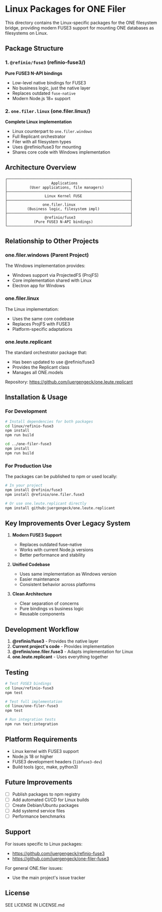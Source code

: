 # Linux Packages for ONE Filer

This directory contains the Linux-specific packages for the ONE filesystem bridge, providing modern FUSE3 support for mounting ONE databases as filesystems on Linux.

## Package Structure

### 1. `@refinio/fuse3` (refinio-fuse3/)
**Pure FUSE3 N-API bindings**
- Low-level native bindings for FUSE3
- No business logic, just the native layer
- Replaces outdated `fuse-native`
- Modern Node.js 18+ support

### 2. `one.filer.linux` (one.filer.linux/)
**Complete Linux implementation**
- Linux counterpart to `one.filer.windows`
- Full Replicant orchestrator
- Filer with all filesystem types
- Uses @refinio/fuse3 for mounting
- Shares core code with Windows implementation

## Architecture Overview

```
┌────────────────────────────────────────────────────────┐
│                    Applications                        │
│          (User applications, file managers)            │
├────────────────────────────────────────────────────────┤
│                 Linux Kernel FUSE                      │
├────────────────────────────────────────────────────────┤
│                one.filer.linux                         │
│         (Business logic, filesystem impl)              │
├────────────────────────────────────────────────────────┤
│                 @refinio/fuse3                         │
│            (Pure FUSE3 N-API bindings)                 │
└────────────────────────────────────────────────────────┘
```

## Relationship to Other Projects

### one.filer.windows (Parent Project)
The Windows implementation provides:
- Windows support via ProjectedFS (ProjFS)
- Core implementation shared with Linux
- Electron app for Windows

### one.filer.linux
The Linux implementation:
- Uses the same core codebase
- Replaces ProjFS with FUSE3
- Platform-specific adaptations

### one.leute.replicant
The standard orchestrator package that:
- Has been updated to use @refinio/fuse3
- Provides the Replicant class
- Manages all ONE.models

Repository: https://github.com/juergengeck/one.leute.replicant

## Installation & Usage

### For Development

```bash
# Install dependencies for both packages
cd linux/refinio-fuse3
npm install
npm run build

cd ../one-filer-fuse3
npm install
npm run build
```

### For Production Use

The packages can be published to npm or used locally:

```bash
# In your project
npm install @refinio/fuse3
npm install @refinio/one.filer.fuse3

# Or use one.leute.replicant directly
npm install github:juergengeck/one.leute.replicant
```

## Key Improvements Over Legacy System

1. **Modern FUSE3 Support**
   - Replaces outdated fuse-native
   - Works with current Node.js versions
   - Better performance and stability

2. **Unified Codebase**
   - Uses same implementation as Windows version
   - Easier maintenance
   - Consistent behavior across platforms

3. **Clean Architecture**
   - Clear separation of concerns
   - Pure bindings vs business logic
   - Reusable components

## Development Workflow

1. **@refinio/fuse3** - Provides the native layer
2. **Current project's code** - Provides implementation
3. **@refinio/one.filer.fuse3** - Adapts implementation for Linux
4. **one.leute.replicant** - Uses everything together

## Testing

```bash
# Test FUSE3 bindings
cd linux/refinio-fuse3
npm test

# Test full implementation
cd linux/one-filer-fuse3
npm test

# Run integration tests
npm run test:integration
```

## Platform Requirements

- Linux kernel with FUSE3 support
- Node.js 18 or higher
- FUSE3 development headers (`libfuse3-dev`)
- Build tools (gcc, make, python3)

## Future Improvements

- [ ] Publish packages to npm registry
- [ ] Add automated CI/CD for Linux builds
- [ ] Create Debian/Ubuntu packages
- [ ] Add systemd service files
- [ ] Performance benchmarks

## Support

For issues specific to Linux packages:
- https://github.com/juergengeck/refinio-fuse3
- https://github.com/juergengeck/one-filer-fuse3

For general ONE.filer issues:
- Use the main project's issue tracker

## License

SEE LICENSE IN LICENSE.md